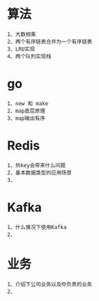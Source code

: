 <!-- 30360-QQ社群-后台开发工程师(点击查看详情) -->

# 算法
```
1、大数相乘
2、两个有序链表合并为一个有序链表
3、LRU实现
4、两个队列实现栈
```
# go
```
1、new 和 make
2、map底层原理
3、map输出有序
```
# Redis
```
1、热key会带来什么问题
2、基本数据类型的应用场景
3、
```

# Kafka
```
1、什么情况下使用Kafka
2、
```

# 业务
```
1、介绍下公司业务以及你负责的业务
2、
```